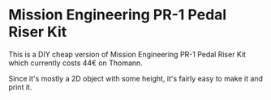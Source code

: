 # Mission Engineering PR-1 Pedal Riser Kit

This is a DIY cheap version of Mission Engineering PR-1 Pedal Riser Kit which currently costs 44€ on Thomann.

Since it's mostly a 2D object with some height, it's fairly easy to make it and print it.